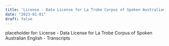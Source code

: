 ```yaml
---
title: 'License - Data License for La Trobe Corpus of Spoken Australian English - Transcripts'
date: "2023-01-01"
draft: false
---
```


placeholder for: License - Data License for La Trobe Corpus of Spoken Australian English - Transcripts